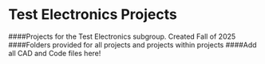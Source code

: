 # Test Electronics Projects
####Projects for the Test Electronics subgroup. Created Fall of 2025
####Folders provided for all projects and projects within projects
####Add all CAD and Code files here!
